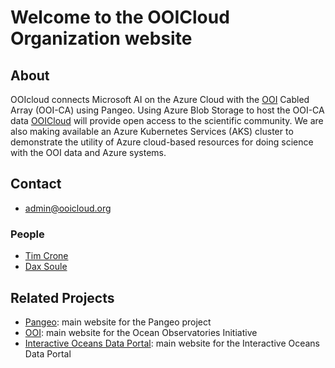 # Welcome to the OOICloud Organization website
## About
OOIcloud connects Microsoft AI on the Azure Cloud with the [OOI](https://oceanobservatories.org) Cabled Array (OOI-CA) using Pangeo. Using Azure Blob Storage to host the OOI-CA data [OOICloud](https://github.com/ooicloud) will provide open access to the scientific community. We are also making available an Azure Kubernetes Services (AKS) cluster to demonstrate the utility of Azure cloud-based resources for doing science with the OOI data and Azure systems. 
## Contact
- <admin@ooicloud.org>
### People
- [Tim Crone](https://github.com/tjcrone)
- [Dax Soule](https://github.com/daxsoule) 

## Related Projects

- [Pangeo](http://pangeo.io/): main website for the Pangeo project
- [OOI](https://oceanobservatories.org): main website for the Ocean Observatories Initiative 
- [Interactive Oceans Data Portal](https://app.interactiveoceans.washington.edu): main website for the Interactive Oceans Data Portal
